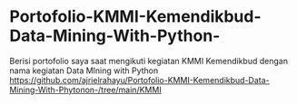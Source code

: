 # Portofolio-KMMI-Kemendikbud-Data-Mining-With-Python-
Berisi portofolio saya saat mengikuti kegiatan KMMI Kemendikbud dengan nama kegiatan Data MIning with Python
https://github.com/ajrielrahayu/Portofolio-KMMI-Kemendikbud-Data-Mining-With-Phytonon-/tree/main/KMMI
